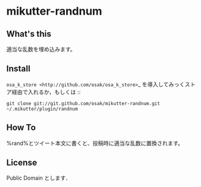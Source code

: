# mikutter-randnum

## What's this
適当な乱数を埋め込みます。

Install
-------
`osa_k_store <http://github.com/osak/osa_k_store>`_ を導入してみっくストア経由で入れるか，もしくは ::

    git clone git://git.github.com/osak/mikutter-randnum.git ~/.mikutter/plugin/randnum

How To
------
%rand%とツイート本文に書くと、投稿時に適当な乱数に置換されます。

License
-------
Public Domain とします．
